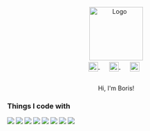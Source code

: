 <p align="center">
  <img width="124" src="https://raw.githubusercontent.com/jarvis394/jarvis394/master/github_logo.png" alt="Logo" />
</p>
<p align="center" style="margin: -10px 0 30px">
  <a href="https://github.com/octopbp" target="_blank" style='margin-right:10px'>
    <img width="22" height="22" align="center" src="https://unpkg.com/simple-icons@v4/icons/github.svg" alt="github" />
  </a>
  &nbsp;&nbsp;
  <a href="https://t.me/octopbp" target="_blank" style='margin-right:10px'>
    <img width="22" height="22" align="center" src="https://simpleicons.org/icons/telegram.svg" alt="email" />
  </a>
  &nbsp;&nbsp;
  <a href="https://twitter.com/kaktusao" target="_blank" style='margin-right:10px'>
    <img width="22" height="22" align="center" src="https://simpleicons.org/icons/twitter.svg" alt="email" />
  </a>
</p>

<p align="center">
  <p align="center">Hi, I'm Boris!</p>
</p>

<h3>Things I code with</h3>

<p>
  <img src="https://img.shields.io/badge/C%23-38108D?style=for-the-badge&logo=csharp&logoColor=white" />
  <img src="https://img.shields.io/badge/Unity-000000?style=for-the-badge&logo=unity&logoColor=white" />
  <img src="https://img.shields.io/badge/TypeScript-007ACC?style=for-the-badge&logo=typescript&logoColor=white" />
  <img src="https://img.shields.io/badge/Node.js-43853D?style=for-the-badge&logo=node.js&logoColor=white" />
  <img src="https://img.shields.io/badge/JavaScript-323330?style=for-the-badge&logo=javascript&logoColor=F7DF1E" />
  <img src="https://img.shields.io/badge/React-20232A?style=for-the-badge&logo=react&logoColor=61DAFB" />
  <img src="https://img.shields.io/badge/-NestJs-ea2845?style=for-the-badge&logo=nestjs&logoColor=white" />
  <img src="https://img.shields.io/badge/MongoDB-4EA94B?style=for-the-badge&logo=mongodb&logoColor=white" />
</p>

